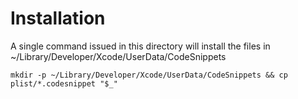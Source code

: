 # Installation

A single command issued in this directory will install the files in ~/Library/Developer/Xcode/UserData/CodeSnippets 

`mkdir -p ~/Library/Developer/Xcode/UserData/CodeSnippets && cp plist/*.codesnippet "$_" `